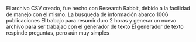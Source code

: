 El archivo CSV creado, fue hecho con Research Rabbit, debido a la facilidad de manejo con el mismo.
La busqueda de información abarco 1006 publicaciones
El trabajo para resumir duro 2 horas y generar un nuevo archivo para ser trabajao con el generador de texto
El generador de texto respinde preguntas, pero aún muy simples
